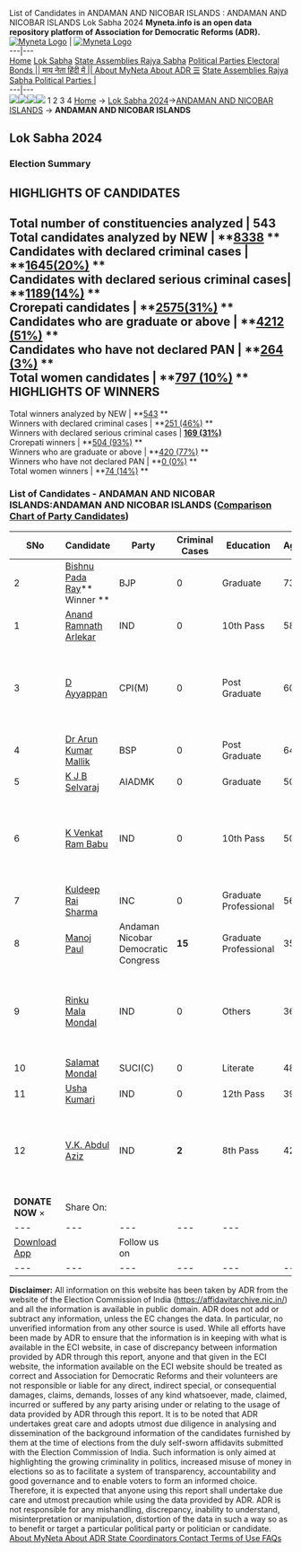 List of Candidates in ANDAMAN AND NICOBAR ISLANDS : ANDAMAN AND NICOBAR ISLANDS Lok Sabha 2024 
**Myneta.info is an open data repository platform of Association for Democratic Reforms (ADR).**
[![Myneta Logo](https://www.myneta.info/lib/img/myneta-logo.png)](https://www.myneta.info/) | [![Myneta Logo](https://www.myneta.info/lib/img/adr-logo.png)](https://adrindia.org)  
---|---  
[Home](https://www.myneta.info/) [Lok Sabha](https://www.myneta.info/#ls "Lok Sabha") [ State Assemblies ](https://www.myneta.info/#sa "State Assemblies") [Rajya Sabha](https://www.myneta.info/#rs "Rajya Sabha") [Political Parties ](https://www.myneta.info/party "Political Parties") [ Electoral Bonds ](https://www.myneta.info/electoral_bonds "Electoral Bonds") [ || माय नेता हिंदी में || ](https://translate.google.co.in/translate?prev=hp&hl=en&js=y&u=www.myneta.info&sl=en&tl=hi&history_state0=) [ About MyNeta ](https://adrindia.org/content/about-myneta) [ About ADR ](https://adrindia.org/about-adr/who-we-are) [☰](javascript:void\(0\))
[ State Assemblies ](https://www.myneta.info/#sa "State Assemblies") [ Rajya Sabha ](https://www.myneta.info/#rs "Rajya Sabha") [ Political Parties ](https://www.myneta.info/party "Political Parties")
|   
---|---  
![](https://www.myneta.info/lib/img/banner/banner-1.png)![](https://www.myneta.info/lib/img/banner/banner-2.png)![](https://www.myneta.info/lib/img/banner/banner-3.png)![](https://www.myneta.info/lib/img/banner/banner-4.png)
1  2  3  4 
[Home](https://www.myneta.info/) → [Lok Sabha 2024](https://www.myneta.info/LokSabha2024/)→[ANDAMAN AND NICOBAR ISLANDS](https://www.myneta.info/LokSabha2024/index.php?action=show_constituencies&state_id=1) → **ANDAMAN AND NICOBAR ISLANDS**
### 
## Lok Sabha 2024
###  Election Summary 
HIGHLIGHTS OF CANDIDATES  
---  
Total number of constituencies analyzed |  543   
Total candidates analyzed by NEW | **[8338](https://www.myneta.info/LokSabha2024/index.php?action=summary&subAction=candidates_analyzed&sort=candidate#summary) **  
Candidates with declared criminal cases | **[1645(20%)](https://www.myneta.info/LokSabha2024/index.php?action=summary&subAction=crime&sort=candidate#summary) **  
Candidates with declared serious criminal cases| **[1189(14%)](https://www.myneta.info/LokSabha2024/index.php?action=summary&subAction=serious_crime&sort=candidate#summary) **  
Crorepati candidates | **[2575(31%)](https://www.myneta.info/LokSabha2024/index.php?action=summary&subAction=crorepati&sort=candidate#summary) **  
Candidates who are graduate or above | **[4212 (51%)](https://www.myneta.info/LokSabha2024/index.php?action=summary&subAction=education&sort=candidate#summary) **  
Candidates who have not declared PAN | **[264 (3%)](https://www.myneta.info/LokSabha2024/index.php?action=summary&subAction=without_pan&sort=candidate#summary) **  
Total women candidates | **[797 (10%)](https://www.myneta.info/LokSabha2024/index.php?action=summary&subAction=women_candidate&sort=candidate#summary) **  
HIGHLIGHTS OF WINNERS  
---  
Total winners analyzed by NEW | **[543](https://www.myneta.info/LokSabha2024/index.php?action=summary&subAction=winner_analyzed&sort=candidate#summary) **  
Winners with declared criminal cases | **[251 (46%)](https://www.myneta.info/LokSabha2024/index.php?action=summary&subAction=winner_crime&sort=candidate#summary) **  
Winners with declared serious criminal cases | **[169 (31%)](https://www.myneta.info/LokSabha2024/index.php?action=summary&subAction=winner_serious_crime&sort=candidate#summary)**  
Crorepati winners | **[504 (93%)](https://www.myneta.info/LokSabha2024/index.php?action=summary&subAction=winner_crorepati&sort=candidate#summary) **  
Winners who are graduate or above | **[420 (77%)](https://www.myneta.info/LokSabha2024/index.php?action=summary&subAction=winner_education&sort=candidate#summary) **  
Winners who have not declared PAN | **[0 (0%)](https://www.myneta.info/LokSabha2024/index.php?action=summary&subAction=winner_without_pan&sort=candidate#summary) **  
Total women winners | **[74 (14%)](https://www.myneta.info/LokSabha2024/index.php?action=summary&subAction=winner_women&sort=candidate#summary) **  
### List of Candidates - ANDAMAN AND NICOBAR ISLANDS:ANDAMAN AND NICOBAR ISLANDS ([Comparison Chart of Party Candidates](https://www.myneta.info/LokSabha2024/comparisonchart.php?constituency_id=579))
SNo | Candidate| Party| Criminal Cases| Education| Age| Total Assets| Liabilities  
---|---|---|---|---|---|---|---  
2  | [Bishnu Pada Ray](https://www.myneta.info/LokSabha2024/candidate.php?candidate_id=17)** Winner ** | BJP | 0 | Graduate| 73 | Rs 2,74,39,170 ~ 2 Crore+ | Rs 3,02,788 ~ 3 Lacs+  
1  | [Anand Ramnath Arlekar](https://www.myneta.info/LokSabha2024/candidate.php?candidate_id=717) | IND | 0 | 10th Pass| 58 | Rs 8,43,025 ~ 8 Lacs+ | Rs 13,36,346 ~ 13 Lacs+  
3  | [D Ayyappan](https://www.myneta.info/LokSabha2024/candidate.php?candidate_id=249) | CPI(M) | 0 | Post Graduate| 60 | ![](https://myneta.info/image_v2.php?myneta_folder=LokSabha2024&candidate_id=249&col=ta) | ![](https://myneta.info/image_v2.php?myneta_folder=LokSabha2024&candidate_id=249&col=lia)  
4  | [Dr Arun Kumar Mallik](https://www.myneta.info/LokSabha2024/candidate.php?candidate_id=250) | BSP | 0 | Post Graduate| 64 | Rs 11,18,72,135 ~ 11 Crore+ | Rs 0 ~   
5  | [K J B Selvaraj](https://www.myneta.info/LokSabha2024/candidate.php?candidate_id=247) | AIADMK | 0 | Graduate| 50 | Rs 3,28,60,000 ~ 3 Crore+ | Rs 3,07,000 ~ 3 Lacs+  
6  | [K Venkat Ram Babu](https://www.myneta.info/LokSabha2024/candidate.php?candidate_id=718) | IND | 0 | 10th Pass| 50 | ![](https://myneta.info/image_v2.php?myneta_folder=LokSabha2024&candidate_id=718&col=ta) | ![](https://myneta.info/image_v2.php?myneta_folder=LokSabha2024&candidate_id=718&col=lia)  
7  | [Kuldeep Rai Sharma](https://www.myneta.info/LokSabha2024/candidate.php?candidate_id=333) | INC | 0 | Graduate Professional| 56 | Rs 15,20,41,369 ~ 15 Crore+ | Rs 16,40,57,549 ~ 16 Crore+  
8  | [Manoj Paul](https://www.myneta.info/LokSabha2024/candidate.php?candidate_id=248) | Andaman Nicobar Democratic Congress | **15** | Graduate Professional| 35 | Rs 24,33,734 ~ 24 Lacs+ | Rs 10,00,000 ~ 10 Lacs+  
9  | [Rinku Mala Mondal](https://www.myneta.info/LokSabha2024/candidate.php?candidate_id=716) | IND | 0 | Others| 36 | ![](https://myneta.info/image_v2.php?myneta_folder=LokSabha2024&candidate_id=716&col=ta) | ![](https://myneta.info/image_v2.php?myneta_folder=LokSabha2024&candidate_id=716&col=lia)  
10  | [Salamat Mondal](https://www.myneta.info/LokSabha2024/candidate.php?candidate_id=719) | SUCI(C) | 0 | Literate| 48 | Rs 1,79,62,500 ~ 1 Crore+ | Rs 45,00,000 ~ 45 Lacs+  
11  | [Usha Kumari](https://www.myneta.info/LokSabha2024/candidate.php?candidate_id=714) | IND | 0 | 12th Pass| 39 | Rs 6,00,000 ~ 6 Lacs+ | Rs 0 ~   
12  | [V.K. Abdul Aziz](https://www.myneta.info/LokSabha2024/candidate.php?candidate_id=713) | IND | **2** | 8th Pass| 42 | ![](https://myneta.info/image_v2.php?myneta_folder=LokSabha2024&candidate_id=713&col=ta) | ![](https://myneta.info/image_v2.php?myneta_folder=LokSabha2024&candidate_id=713&col=lia)  
|  **DONATE NOW** × |  Share On:  | [](https://api.whatsapp.com/send?text=https%3A%2F%2Fmyneta.info%2Fpunjab2022%2Findex.php%3Faction%3Dshow_constituencies%26state_id%3D19) | [](https://www.facebook.com/sharer/sharer.php?u=https%3A%2F%2Fmyneta.info%2Fpunjab2022%2Findex.php%3Faction%3Dshow_constituencies%26state_id%3D19) | [](https://twitter.com/share?url=https%3A%2F%2Fmyneta.info%2Fpunjab2022%2Findex.php%3Faction%3Dshow_constituencies%26state_id%3D19)  
---|---|---|---|---  
| [ Download App ](https://play.google.com/store/apps/details?id=com.webrosoft.myneta1&pcampaignid=pcampaignidMKT-Other-global-all-co-prtnr-py-PartBadge-Mar2515-1) | [](https://play.google.com/store/apps/details?id=com.webrosoft.myneta1&pcampaignid=pcampaignidMKT-Other-global-all-co-prtnr-py-PartBadge-Mar2515-1) |  Follow us on  | [](https://www.facebook.com/adrindia.org/) | [](https://twitter.com/adrspeaks) | [](https://groups.google.com/g/national-election-watch?hl=en&pli=1) | [](https://www.instagram.com/adrspeaks/) | [](https://www.youtube.com/user/adrspeaks) | [](https://sharechat.com/profile/adrspeaks)  
---|---|---|---|---|---|---|---|---  
**Disclaimer:** All information on this website has been taken by ADR from the website of the Election Commission of India (https://affidavitarchive.nic.in/) and all the information is available in public domain. ADR does not add or subtract any information, unless the EC changes the data. In particular, no unverified information from any other source is used. While all efforts have been made by ADR to ensure that the information is in keeping with what is available in the ECI website, in case of discrepancy between information provided by ADR through this report, anyone and that given in the ECI website, the information available on the ECI website should be treated as correct and Association for Democratic Reforms and their volunteers are not responsible or liable for any direct, indirect special, or consequential damages, claims, demands, losses of any kind whatsoever, made, claimed, incurred or suffered by any party arising under or relating to the usage of data provided by ADR through this report. It is to be noted that ADR undertakes great care and adopts utmost due diligence in analysing and dissemination of the background information of the candidates furnished by them at the time of elections from the duly self-sworn affidavits submitted with the Election Commission of India. Such information is only aimed at highlighting the growing criminality in politics, increased misuse of money in elections so as to facilitate a system of transparency, accountability and good governance and to enable voters to form an informed choice. Therefore, it is expected that anyone using this report shall undertake due care and utmost precaution while using the data provided by ADR. ADR is not responsible for any mishandling, discrepancy, inability to understand, misinterpretation or manipulation, distortion of the data in such a way so as to benefit or target a particular political party or politician or candidate. 
[ About MyNeta ](https://adrindia.org/content/about-myneta) [ About ADR ](https://adrindia.org/about-adr/who-we-are) [ State Coordinators ](https://adrindia.org/about-adr/state-coordinators) [ Contact ](https://adrindia.org/contact-us) [ Terms of Use ](https://adrindia.org/content/adr-terms-use) [ FAQs ](https://adrindia.org/content/faqs)
